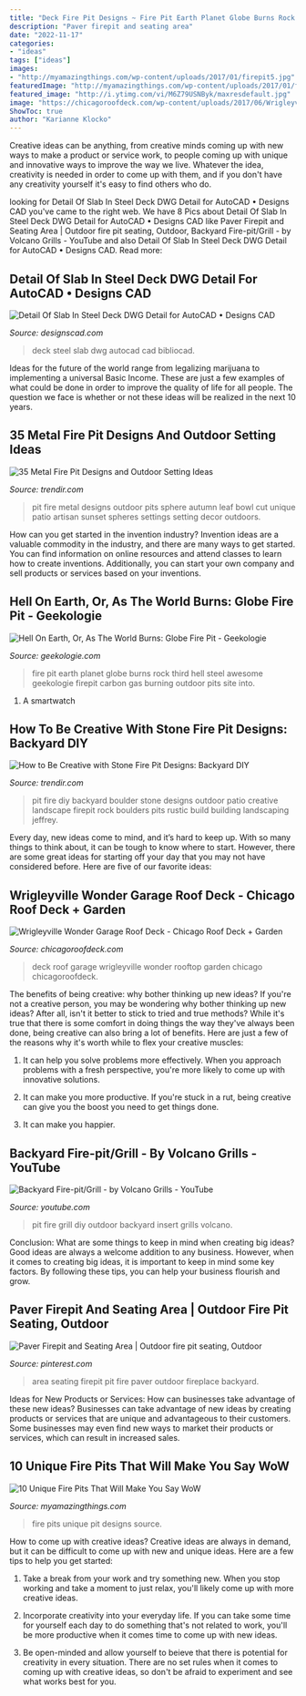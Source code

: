 ```yaml
---
title: "Deck Fire Pit Designs ~ Fire Pit Earth Planet Globe Burns Rock Third Hell Steel Awesome Geekologie Firepit Carbon Gas Burning Outdoor Pits Site Into"
description: "Paver firepit and seating area"
date: "2022-11-17"
categories:
- "ideas"
tags: ["ideas"]
images:
- "http://myamazingthings.com/wp-content/uploads/2017/01/firepit5.jpg"
featuredImage: "http://myamazingthings.com/wp-content/uploads/2017/01/firepit5.jpg"
featured_image: "http://i.ytimg.com/vi/M6Z79USNByk/maxresdefault.jpg"
image: "https://chicagoroofdeck.com/wp-content/uploads/2017/06/Wrigleyville-Rooftop-After.jpg"
ShowToc: true
author: "Karianne Klocko"
---
```



Creative ideas can be anything, from creative minds coming up with new ways to make a product or service work, to people coming up with unique and innovative ways to improve the way we live. Whatever the idea, creativity is needed in order to come up with them, and if you don't have any creativity yourself it's easy to find others who do.

	

		
looking for Detail Of Slab In Steel Deck DWG Detail for AutoCAD • Designs CAD you've came to the right web. We have 8 Pics about Detail Of Slab In Steel Deck DWG Detail for AutoCAD • Designs CAD like Paver Firepit and Seating Area | Outdoor fire pit seating, Outdoor, Backyard Fire-pit/Grill - by Volcano Grills - YouTube and also Detail Of Slab In Steel Deck DWG Detail for AutoCAD • Designs CAD. Read more:
		
    
## Detail Of Slab In Steel Deck DWG Detail For AutoCAD • Designs CAD

<img loading=lazy src="https://designscad.com/wp-content/uploads/2017/01/detail_of_slab_in_steel_deck_dwg_detail_for_autocad_49303.gif" onerror="this.onerror=null;this.src='https://tse3.mm.bing.net/th?id=OIP.50iojjSqDSEzAOOSFglMRwHaLR&amp;pid=15.1';" alt="Detail Of Slab In Steel Deck DWG Detail for AutoCAD • Designs CAD">

_Source: designscad.com_

>deck steel slab dwg autocad cad bibliocad. 

	

Ideas for the future of the world range from legalizing marijuana to implementing a universal Basic Income. These are just a few examples of what could be done in order to improve the quality of life for all people. The question we face is whether or not these ideas will be realized in the next 10 years.

    
## 35 Metal Fire Pit Designs And Outdoor Setting Ideas

<img loading=lazy src="http://cdn.trendir.com/wp-content/uploads/old/archives/2015/10/22/autumn-leaf-fire-pit-sphere-melissa-crisp.jpg" onerror="this.onerror=null;this.src='https://tse3.mm.bing.net/th?id=OIP.B3i4y8YMfAi-fLrdqcVpHQHaFL&amp;pid=15.1';" alt="35 Metal Fire Pit Designs and Outdoor Setting Ideas">

_Source: trendir.com_

>pit fire metal designs outdoor pits sphere autumn leaf bowl cut unique patio artisan sunset spheres settings setting decor outdoors. 

	

How can you get started in the invention industry?
Invention ideas are a valuable commodity in the industry, and there are many ways to get started. You can find information on online resources and attend classes to learn how to create inventions. Additionally, you can start your own company and sell products or services based on your inventions.

    
## Hell On Earth, Or, As The World Burns: Globe Fire Pit - Geekologie

<img loading=lazy src="http://www.geekologie.com/2012/03/15/as-the-world-burns-4.jpg" onerror="this.onerror=null;this.src='https://tse1.mm.bing.net/th?id=OIP.2Wy6X3Gp9hu-NfIvPKBUlAHaKY&amp;pid=15.1';" alt="Hell On Earth, Or, As The World Burns: Globe Fire Pit - Geekologie">

_Source: geekologie.com_

>fire pit earth planet globe burns rock third hell steel awesome geekologie firepit carbon gas burning outdoor pits site into. 

	

1. A smartwatch

    
## How To Be Creative With Stone Fire Pit Designs: Backyard DIY

<img loading=lazy src="http://cdn.trendir.com/wp-content/uploads/old/outdoors/2015/06/10/boulder-fire-pit.jpg" onerror="this.onerror=null;this.src='https://tse1.mm.bing.net/th?id=OIP.hAzqf6NUR7PPvM3jEBUYPwHaIc&amp;pid=15.1';" alt="How to Be Creative with Stone Fire Pit Designs: Backyard DIY">

_Source: trendir.com_

>pit fire diy backyard boulder stone designs outdoor patio creative landscape firepit rock boulders pits rustic build building landscaping jeffrey. 

	

Every day, new ideas come to mind, and it’s hard to keep up. With so many things to think about, it can be tough to know where to start. However, there are some great ideas for starting off your day that you may not have considered before. Here are five of our favorite ideas: 

    
## Wrigleyville Wonder Garage Roof Deck - Chicago Roof Deck + Garden

<img loading=lazy src="https://chicagoroofdeck.com/wp-content/uploads/2017/06/Wrigleyville-Rooftop-After.jpg" onerror="this.onerror=null;this.src='https://tse2.mm.bing.net/th?id=OIP.uZtGSXWeuhj6SJJlTQpHMQHaFC&amp;pid=15.1';" alt="Wrigleyville Wonder Garage Roof Deck - Chicago Roof Deck + Garden">

_Source: chicagoroofdeck.com_

>deck roof garage wrigleyville wonder rooftop garden chicago chicagoroofdeck. 

	

The benefits of being creative: why bother thinking up new ideas?
If you're not a creative person, you may be wondering why bother thinking up new ideas? After all, isn't it better to stick to tried and true methods? While it's true that there is some comfort in doing things the way they've always been done, being creative can also bring a lot of benefits. Here are just a few of the reasons why it's worth while to flex your creative muscles:
1. It can help you solve problems more effectively. When you approach problems with a fresh perspective, you're more likely to come up with innovative solutions.

2. It can make you more productive. If you're stuck in a rut, being creative can give you the boost you need to get things done.

3. It can make you happier.

    
## Backyard Fire-pit/Grill - By Volcano Grills - YouTube

<img loading=lazy src="http://i.ytimg.com/vi/M6Z79USNByk/maxresdefault.jpg" onerror="this.onerror=null;this.src='https://tse4.mm.bing.net/th?id=OIP.e6vSXQRh-gdkryskMc68TwHaEK&amp;pid=15.1';" alt="Backyard Fire-pit/Grill - by Volcano Grills - YouTube">

_Source: youtube.com_

>pit fire grill diy outdoor backyard insert grills volcano. 

	

Conclusion: What are some things to keep in mind when creating big ideas?
Good ideas are always a welcome addition to any business. However, when it comes to creating big ideas, it is important to keep in mind some key factors. By following these tips, you can help your business flourish and grow.

    
## Paver Firepit And Seating Area | Outdoor Fire Pit Seating, Outdoor

<img loading=lazy src="https://i.pinimg.com/736x/9c/79/fe/9c79fef8fe34f75cfb683a2917be914a.jpg" onerror="this.onerror=null;this.src='https://tse3.mm.bing.net/th?id=OIP.YkcHPemQ4MlKFT_Sb5mqHAHaLH&amp;pid=15.1';" alt="Paver Firepit and Seating Area | Outdoor fire pit seating, Outdoor">

_Source: pinterest.com_

>area seating firepit pit fire paver outdoor fireplace backyard. 

	

Ideas for New Products or Services: How can businesses take advantage of these new ideas?
Businesses can take advantage of new ideas by creating products or services that are unique and advantageous to their customers. Some businesses may even find new ways to market their products or services, which can result in increased sales.

    
## 10 Unique Fire Pits That Will Make You Say WoW

<img loading=lazy src="http://myamazingthings.com/wp-content/uploads/2017/01/firepit5.jpg" onerror="this.onerror=null;this.src='https://tse2.mm.bing.net/th?id=OIP.jkcSBEZLij6IJ2ZwUyPJ1AHaHa&amp;pid=15.1';" alt="10 Unique Fire Pits That Will Make You Say WoW">

_Source: myamazingthings.com_

>fire pits unique pit designs source. 

	

How to come up with creative ideas?
Creative ideas are always in demand, but it can be difficult to come up with new and unique ideas. Here are a few tips to help you get started:
1. Take a break from your work and try something new. When you stop working and take a moment to just relax, you'll likely come up with more creative ideas.

2. Incorporate creativity into your everyday life. If you can take some time for yourself each day to do something that's not related to work, you'll be more productive when it comes time to come up with new ideas.

3. Be open-minded and allow yourself to beieve that there is potential for creativity in every situation. There are no set rules when it comes to coming up with creative ideas, so don't be afraid to experiment and see what works best for you.

